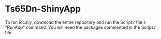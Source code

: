 # Ts65Dn-ShinyApp
To run locally, download the entire repository and run the Script.r file's "RunApp" command.
You will need the packages commented in the Script.r file.
